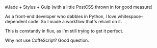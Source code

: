 #Jade + Stylus + Gulp (with a little PostCSS thrown in for good measure)

As a front-end developer who dabbles in Python, I love whitespace-dependent code. So I made a workflow that's reliant on it. 

This is constantly in flux, as I'm still trying to get it perfect. 

Why not use CoffeScript? Good question.